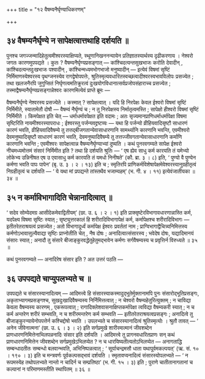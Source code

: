 +++
title = "१२ वैषम्यनैर्घृण्याधिकरणम्"

+++

## ३४ वैषम्यनैर्घृण्ये न सापेक्षत्वात्तथाहि दर्शयति ॥

पुनश्च जगज्जन्मादिहेतुत्वमीश्वरस्याक्षिप्यते, स्थूणानिखननन्यायेन प्रतिज्ञातस्यार्थस्य दृढीकरणाय । नेश्वरो जगतः कारणमुपपद्यते । कुतः ? वैषम्यनैर्घृण्यप्रसङ्गात् — कांश्चिदत्यन्तसुखभाजः करोति देवादीन् , कांश्चिदत्यन्तदुःखभाजः पश्वादीन् , कांश्चिन्मध्यमभोगभाजो मनुष्यादीन् — इत्येवं विषमां सृष्टिं निर्मिमाणस्येश्वरस्य पृथग्जनस्येव रागद्वेषोपपत्तेः, श्रुतिस्मृत्यवधारितस्वच्छत्वादीश्वरस्वभावविलोपः प्रसज्येत ; तथा खलजनैरपि जुगुप्सितं निर्घृणत्वमतिक्रूरत्वं दुःखयोगविधानात्सर्वप्रजोपसंहाराच्च प्रसज्येत ; तस्माद्वैषम्यनैर्घृण्यप्रसङ्गान्नेश्वरः कारणमित्येवं प्राप्ते ब्रूमः —

वैषम्यनैर्घृण्ये नेश्वरस्य प्रसज्येते । कस्मात् ? सापेक्षत्वात् । यदि हि निरपेक्षः केवल ईश्वरो विषमां सृष्टिं निर्मिमीते, स्यातामेतौ दोषौ — वैषम्यं नैर्घृण्यं च ; न तु निरपेक्षस्य निर्मातृत्वमस्ति ; सापेक्षो हीश्वरो विषमां सृष्टिं निर्मिमीते । किमपेक्षत इति चेत् — धर्माधर्मावपेक्षत इति वदामः ; अतः सृज्यमानप्राणिधर्माधर्मापेक्षा विषमा सृष्टिरिति नायमीश्वरस्यापराधः ; ईश्वरस्तु पर्जन्यवद्द्रष्टव्यः — यथा हि पर्जन्यो व्रीहियवादिसृष्टौ साधारणं कारणं भवति, व्रीहियवादिवैषम्ये तु तत्तद्बीजगतान्येवासाधारणानि सामर्थ्यानि कारणानि भवन्ति, एवमीश्वरो देवमनुष्यादिसृष्टौ साधारणं कारणं भवति, देवमनुष्यादिवैषम्ये तु तत्तज्जीवगतान्येवासाधारणानि कर्माणि कारणानि भवन्ति ; एवमीश्वरः सापेक्षत्वान्न वैषम्यनैर्घृण्याभ्यां दुष्यति । कथं पुनरवगम्यते सापेक्ष ईश्वरो नीचमध्यमोत्तमं संसारं निर्मिमीत इति ? तथा हि दर्शयति श्रुतिः — ‘ एष ह्येव साधु कर्म कारयति तं यमेभ्यो लोकेभ्य उन्निनीषत एष उ एवासाधु कर्म कारयति तं यमधो निनीषते’ (कौ. ब्रा. ३ । ८) इति, ‘ पुण्यो वै पुण्येन कर्मणा भवति पापः पापेन’ (बृ. उ. ३ । २ । १३) इति च ; स्मृतिरपि प्राणिकर्मविशेषापेक्षमेवेश्वरस्यानुग्रहीतृत्वं निग्रहीतृत्वं च दर्शयति — ‘ ये यथा मां प्रपद्यन्ते तांस्तथैव भजाम्यहम्’ (भ. गी. ४ । ११) इत्येवंजातीयका ॥ ३४ ॥

## ३५ न कर्माविभागादिति चेन्नानादित्वात् ॥

‘ सदेव सोम्येदमग्र आसीदेकमेवाद्वितीयम्’ (छा. उ. ६ । २ । १) इति प्राक्सृष्टेरविभागावधारणान्नास्ति कर्म, यदपेक्ष्य विषमा सृष्टिः स्यात् ; सृष्ट्युत्तरकालं हि शरीरादिविभागापेक्षं कर्म, कर्मापेक्षश्च शरीरादिविभागः — इतीतरेतराश्रयत्वं प्रसज्येत ; अतो विभागादूर्ध्वं कर्मापेक्ष ईश्वरः प्रवर्ततां नाम ; प्राग्विभागाद्वैचित्र्यनिमित्तस्य कर्मणोऽभावात्तुल्यैवाद्या सृष्टिः प्राप्नोतीति चेत् , नैष दोषः ; अनादित्वात्संसारस्य ; भवेदेष दोषः, यद्यादिमानयं संसारः स्यात् ; अनादौ तु संसारे बीजाङ्कुरवद्धेतुहेतुमद्भावेन कर्मणः सर्गवैषम्यस्य च प्रवृत्तिर्न विरुध्यते ॥ ३५ ॥

कथं पुनरवगम्यते — अनादिरेष संसार इति ? अत उत्तरं पठति —

## ३६ उपपद्यते चाप्युपलभ्यते च ॥

उपपद्यते च संसारस्यानादित्वम् — आदिमत्त्वे हि संसारस्याकस्मादुद्भूतेर्मुक्तानामपि पुनः संसारोद्भूतिप्रसङ्गः, अकृताभ्यागमप्रसङ्गश्च, सुखदुःखादिवैषम्यस्य निर्निमित्तत्वात् ; न चेश्वरो वैषम्यहेतुरित्युक्तम् ; न चाविद्या केवला वैषम्यस्य कारणम् , एकरूपत्वात् ; रागादिक्लेशवासनाक्षिप्तकर्मापेक्षा त्वविद्या वैषम्यकरी स्यात् ; न च कर्म अन्तरेण शरीरं सम्भवति, न च शरीरमन्तरेण कर्म सम्भवति — इतीतरेतराश्रयत्वप्रसङ्गः ; अनादित्वे तु बीजाङ्कुरन्यायेनोपपत्तेर्न कश्चिद्दोषो भवति । उपलभ्यते च संसारस्यानादित्वं श्रुतिस्मृत्योः । श्रुतौ तावत् — ‘ अनेन जीवेनात्मना’ (छा. उ. ६ । ३ । २) इति सर्गप्रमुखे शारीरमात्मानं जीवशब्देन प्राणधारणनिमित्तेनाभिलपन्ननादिः संसार इति दर्शयति । आदिमत्त्वे तु प्रागनवधारितप्राणः सन् कथं प्राणधारणनिमित्तेन जीवशब्देन सर्गप्रमुखेऽभिलप्येत ? न च धारयिष्यतीत्यतोऽभिलप्येत — अनागताद्धि सम्बन्धादतीतः सम्बन्धो बलवान्भवति, अभिनिष्पन्नत्वात् ; ‘ सूर्याचन्द्रमसौ धाता यथापूर्वमकल्पयत्’ (ऋ. सं. १० । १९० । ३) इति च मन्त्रवर्णः पूर्वकल्पसद्भावं दर्शयति । स्मृतावप्यनादित्वं संसारस्योपलभ्यते — ‘ न रूपमस्येह तथोपलभ्यते नान्तो न चादिर्न च सम्प्रतिष्ठा’ (भ. गी. १५ । ३) इति ; पुराणे चातीतानागतानां च कल्पानां न परिमाणमस्तीति स्थापितम् ॥ ३६ ॥
